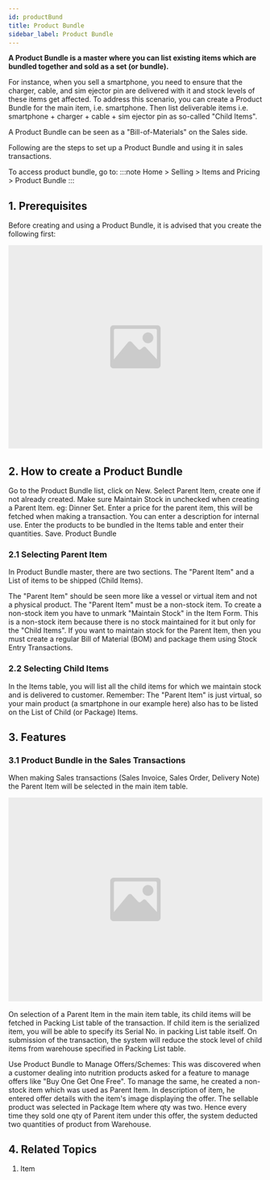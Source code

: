 ```yaml
---
id: productBund
title: Product Bundle
sidebar_label: Product Bundle
---
```


**A Product Bundle is a master where you can list existing items which are bundled together and sold as a set (or bundle).**

For instance, when you sell a smartphone, you need to ensure that the charger, cable, and sim ejector pin are delivered with it and stock levels of these items get affected. To address this scenario, you can create a Product Bundle for the main item, i.e. smartphone. Then list deliverable items i.e. smartphone + charger + cable + sim ejector pin as so-called "Child Items".

A Product Bundle can be seen as a "Bill-of-Materials" on the Sales side.

Following are the steps to set up a Product Bundle and using it in sales transactions.

To access product bundle, go to:
:::note
Home > Selling > Items and Pricing > Product Bundle
:::

## 1. Prerequisites

Before creating and using a Product Bundle, it is advised that you create the following first:

![image](images/image.jpg)

## 2. How to create a Product Bundle

Go to the Product Bundle list, click on New.
Select Parent Item, create one if not already created. Make sure Maintain Stock in unchecked when creating a Parent Item. eg: Dinner Set.
Enter a price for the parent item, this will be fetched when making a transaction.
You can enter a description for internal use.
Enter the products to be bundled in the Items table and enter their quantities.
Save. Product Bundle

### 2.1 Selecting Parent Item

In Product Bundle master, there are two sections. The "Parent Item" and a List of items to be shipped (Child Items).

The "Parent Item" should be seen more like a vessel or virtual item and not a physical product. The "Parent Item" must be a non-stock item. To create a non-stock item you have to unmark "Maintain Stock" in the Item Form. This is a non-stock item because there is no stock maintained for it but only for the "Child Items". If you want to maintain stock for the Parent Item, then you must create a regular Bill of Material (BOM) and package them using Stock Entry Transactions.

### 2.2 Selecting Child Items

In the Items table, you will list all the child items for which we maintain stock and is delivered to customer. Remember: The "Parent Item" is just virtual, so your main product (a smartphone in our example here) also has to be listed on the List of Child (or Package) Items.

## 3. Features

### 3.1 Product Bundle in the Sales Transactions

When making Sales transactions (Sales Invoice, Sales Order, Delivery Note) the Parent Item will be selected in the main item table.

![image](images/image.jpg)

On selection of a Parent Item in the main item table, its child items will be fetched in Packing List table of the transaction. If child item is the serialized item, you will be able to specify its Serial No. in packing List table itself. On submission of the transaction, the system will reduce the stock level of child items from warehouse specified in Packing List table.

Use Product Bundle to Manage Offers/Schemes:
This was discovered when a customer dealing into nutrition products asked for a feature to manage offers like "Buy One Get One Free". To manage the same, he created a non-stock item which was used as Parent Item. In description of item, he entered offer details with the item's image displaying the offer. The sellable product was selected in Package Item where qty was two. Hence every time they sold one qty of Parent item under this offer, the system deducted two quantities of product from Warehouse.

## 4. Related Topics

1. Item
